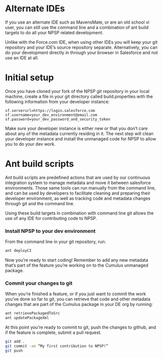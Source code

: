 # Alternate IDEs

If you use an alternate IDE such as MavensMate, or are an old school vi user, you can still use the command line and a combination of ant build targets to do all your NPSP related development. 

Unlike with the Force.com IDE, when using other IDEs you will keep your git repository and your IDE’s source repository separate. Alternatively, you can do your development directly in through your browser in Salesforce and not use an IDE at all.

# Initial setup

Once you have cloned your fork of the NPSP git repository in your local machine, create a file in your git directory called build.properties with the following information from your developer instance:

```
sf.serverurl=https://login.salesforce.com
sf.username=your_dev_environment@email.com
sf.password=your_dev_password_and_security_token                      
```

Make sure your developer instance is either new or that you don’t care about any of the metadata currently residing in it. The next step will clean your developer instance and install the unmanaged code for NPSP to allow you to do your dev work.

# Ant build scripts

Ant build scripts are predefined actions that are used by our continuous integration system to manage metadata and move it between salesforce environments. Those same tools can run manually from the command line, and can be used by developers to facilitate cleaning and preparing their developer environment, as well as tracking code and metadata changes through git and the command line. 

Using these build targets in combination with command line git allows the use of any IDE for contributing code to NPSP.

### Install NPSP to your dev environment

From the command line in your git repository, run:

```sh
ant deployCI
```

Now you’re ready to start coding! Remember to add any new metadata that’s part of the feature you’re working on to the Cumulus unmanaged package.

### Commit your changes to git

When you’re finished a feature, or if you just want to commit the work you’ve done so far to git, you can retrieve that code and other metadata changes that are part of the Cumulus package in your DE org by running:

```sh
ant retrievePackagedToSrc
ant updatePackageXml
```

At this point you’re ready to commit to git, push the changes to github, and if the feature is complete, submit a pull request.

```sh
git add .
git commit -am “My first contribution to NPSP!”
git push
```
